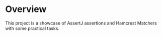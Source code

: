 # Overview
This project is a showcase of AssertJ assertions and Hamcrest Matchers with some practical tasks. 